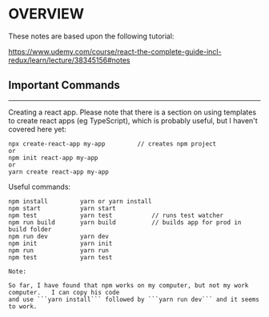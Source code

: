 # OVERVIEW

These notes are based upon the following tutorial:

https://www.udemy.com/course/react-the-complete-guide-incl-redux/learn/lecture/38345156#notes

## Important Commands
---

Creating a react app.   Please note that there is a section on using templates to create
react apps (eg TypeScript), which is probably useful, but I haven't covered here yet:
```
npx create-react-app my-app         // creates npm project
or
npm init react-app my-app
or
yarn create react-app my-app
```

Useful commands:

```
npm install         yarn or yarn install
npm start           yarn start
npm test            yarn test           // runs test watcher
npm run build       yarn build          // builds app for prod in build folder
npm run dev         yarn dev
npm init            yarn init
npm run             yarn run
npm test            yarn test

Note:

So far, I have found that npm works on my computer, but not my work computer.   I can copy his code
and use ```yarn install``` followed by ```yarn run dev``` and it seems to work.

```